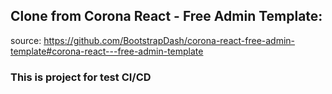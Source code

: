 ## Clone from Corona React - Free Admin Template:
source: https://github.com/BootstrapDash/corona-react-free-admin-template#corona-react---free-admin-template

### This is project for test CI/CD